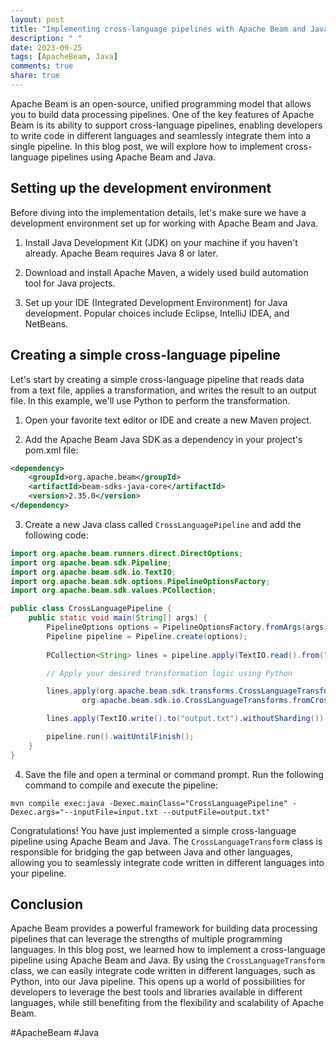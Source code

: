 ```yaml
---
layout: post
title: "Implementing cross-language pipelines with Apache Beam and Java"
description: " "
date: 2023-09-25
tags: [ApacheBeam, Java]
comments: true
share: true
---
```


Apache Beam is an open-source, unified programming model that allows you to build data processing pipelines. One of the key features of Apache Beam is its ability to support cross-language pipelines, enabling developers to write code in different languages and seamlessly integrate them into a single pipeline. In this blog post, we will explore how to implement cross-language pipelines using Apache Beam and Java.

## Setting up the development environment

Before diving into the implementation details, let's make sure we have a development environment set up for working with Apache Beam and Java.

1. Install Java Development Kit (JDK) on your machine if you haven't already. Apache Beam requires Java 8 or later.

2. Download and install Apache Maven, a widely used build automation tool for Java projects.

3. Set up your IDE (Integrated Development Environment) for Java development. Popular choices include Eclipse, IntelliJ IDEA, and NetBeans.

## Creating a simple cross-language pipeline

Let's start by creating a simple cross-language pipeline that reads data from a text file, applies a transformation, and writes the result to an output file. In this example, we'll use Python to perform the transformation.

1. Open your favorite text editor or IDE and create a new Maven project.

2. Add the Apache Beam Java SDK as a dependency in your project's pom.xml file:

```xml
<dependency>
    <groupId>org.apache.beam</groupId>
    <artifactId>beam-sdks-java-core</artifactId>
    <version>2.35.0</version>
</dependency>
```

3. Create a new Java class called `CrossLanguagePipeline` and add the following code:

```java
import org.apache.beam.runners.direct.DirectOptions;
import org.apache.beam.sdk.Pipeline;
import org.apache.beam.sdk.io.TextIO;
import org.apache.beam.sdk.options.PipelineOptionsFactory;
import org.apache.beam.sdk.values.PCollection;

public class CrossLanguagePipeline {
    public static void main(String[] args) {
        PipelineOptions options = PipelineOptionsFactory.fromArgs(args).as(DirectOptions.class);
        Pipeline pipeline = Pipeline.create(options);
        
        PCollection<String> lines = pipeline.apply(TextIO.read().from("input.txt"));

        // Apply your desired transformation logic using Python

        lines.apply(org.apache.beam.sdk.transforms.CrossLanguageTransform.performedBy(
                org.apache.beam.sdk.io.CrossLanguageTransforms.fromCrossLanguagePipelineOptions(options)));

        lines.apply(TextIO.write().to("output.txt").withoutSharding());

        pipeline.run().waitUntilFinish();
    }
}
```

4. Save the file and open a terminal or command prompt. Run the following command to compile and execute the pipeline:

```shell
mvn compile exec:java -Dexec.mainClass="CrossLanguagePipeline" -Dexec.args="--inputFile=input.txt --outputFile=output.txt"
```

Congratulations! You have just implemented a simple cross-language pipeline using Apache Beam and Java. The `CrossLanguageTransform` class is responsible for bridging the gap between Java and other languages, allowing you to seamlessly integrate code written in different languages into your pipeline.

## Conclusion

Apache Beam provides a powerful framework for building data processing pipelines that can leverage the strengths of multiple programming languages. In this blog post, we learned how to implement a cross-language pipeline using Apache Beam and Java. By using the `CrossLanguageTransform` class, we can easily integrate code written in different languages, such as Python, into our Java pipeline. This opens up a world of possibilities for developers to leverage the best tools and libraries available in different languages, while still benefiting from the flexibility and scalability of Apache Beam.

#ApacheBeam #Java